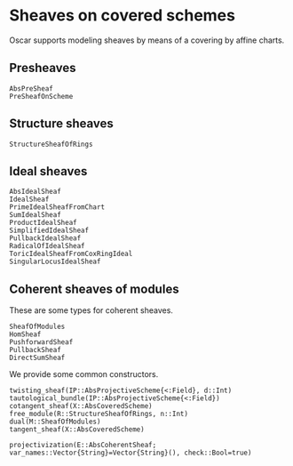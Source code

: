 # Sheaves on covered schemes

Oscar supports modeling sheaves by means of a covering by affine charts.

## Presheaves
```@docs
AbsPreSheaf
PreSheafOnScheme
```

## Structure sheaves
```@docs
StructureSheafOfRings
```

## Ideal sheaves 
```@docs
AbsIdealSheaf
IdealSheaf
PrimeIdealSheafFromChart
SumIdealSheaf
ProductIdealSheaf
SimplifiedIdealSheaf
PullbackIdealSheaf
RadicalOfIdealSheaf
ToricIdealSheafFromCoxRingIdeal
SingularLocusIdealSheaf
```

## Coherent sheaves of modules 

These are some types for coherent sheaves.
```@docs
SheafOfModules
HomSheaf
PushforwardSheaf
PullbackSheaf
DirectSumSheaf
```

We provide some common constructors.
```@docs
twisting_sheaf(IP::AbsProjectiveScheme{<:Field}, d::Int)
tautological_bundle(IP::AbsProjectiveScheme{<:Field})
cotangent_sheaf(X::AbsCoveredScheme)
free_module(R::StructureSheafOfRings, n::Int)
dual(M::SheafOfModules)
tangent_sheaf(X::AbsCoveredScheme)
```

```@docs
projectivization(E::AbsCoherentSheaf; var_names::Vector{String}=Vector{String}(), check::Bool=true)
```
